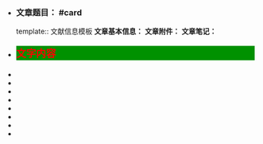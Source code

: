 - ### **文章题目**： #card
  template:: 文献信息模板
  **文章基本信息：**
  **文章附件：**
  **文章笔记：**
- <p style="
  template:: 文字CSS模板
  font-family:微软雅黑;
  color:red;
  font-weight:bold;
  font-size:20px;
  background:#009100";
  background:#009100>文字内容</p>
-
-
-
-
-
-
-
-